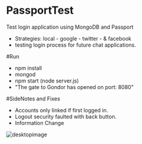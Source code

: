 # PassportTest
Test login application using MongoDB and Passport
- Strategies: local - google - twitter - & facebook
- testing login process for future chat applications.

#Run
- npm install
- mongod
- npm start (node server.js)
- "The gate to Gondor has opened on port: 8080"

#SideNotes and Fixes
- Accounts only linked if first logged in.
- Logout security faulted with back button.
- Information Change

![desktopimage](https://cloud.githubusercontent.com/assets/17518011/16886210/d985bda6-4aa0-11e6-84b7-2d8de2506385.PNG)
